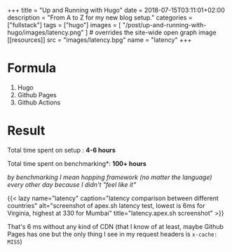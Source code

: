 +++
title = "Up and Running with Hugo"
date = 2018-07-15T03:11:01+02:00
description = "From A to Z for my new blog setup."
categories = ["fullstack"]
tags = ["hugo"]
images = [
  "/post/up-and-running-with-hugo/images/latency.png"
] # overrides the site-wide open graph image
[[resources]]
  src = "images/latency.bpg"
  name = "latency"
+++
<span></span>
<!--more-->
# Formula
1. Hugo
2. Github Pages
3. Github Actions

# Result
Total time spent on setup : **4-6 hours**

Total time spent on benchmarking*: **100+ hours**

_by benchmarking I mean hopping framework (no matter the language) every other day because I didn't "feel like it"_

{{< lazy name="latency" caption="latency comparison between different countries" alt="screenshot of apex.sh latency test, lowest is 6ms for Virginia, highest at 330 for Mumbai" title="latency.apex.sh screenshot" >}}

That's 6 ms without any kind of CDN (that I know of at least, maybe Github Pages has one but the only thing I see in my request headers is `x-cache: MISS`)
